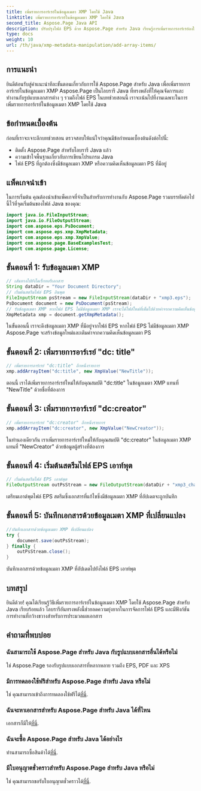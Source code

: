 ```yaml
---
title: เพิ่มรายการอาร์เรย์ในข้อมูลเมตา XMP โดยใช้ Java
linktitle: เพิ่มรายการอาร์เรย์ในข้อมูลเมตา XMP โดยใช้ Java
second_title: Aspose.Page Java API
description: ปรับปรุงไฟล์ EPS ด้วย Aspose.Page สำหรับ Java เรียนรู้การเพิ่มรายการอาร์เรย์ลงในข้อมูลเมตา XMP ได้อย่างง่ายดาย ทำตามคำแนะนำทีละขั้นตอนของเราทันที!
type: docs
weight: 10
url: /th/java/xmp-metadata-manipulation/add-array-items/
---
```

## การแนะนำ
ยินดีต้อนรับสู่คำแนะนำทีละขั้นตอนเกี่ยวกับการใช้ Aspose.Page สำหรับ Java เพื่อเพิ่มรายการอาร์เรย์ในข้อมูลเมตา XMP Aspose.Page เป็นไลบรารี Java ที่ทรงพลังที่ให้คุณจัดการและทำงานกับรูปแบบเอกสารต่าง ๆ รวมถึงไฟล์ EPS ในบทช่วยสอนนี้ เราจะเน้นไปที่งานเฉพาะในการเพิ่มรายการอาร์เรย์ในข้อมูลเมตา XMP โดยใช้ Java
## ข้อกำหนดเบื้องต้น
ก่อนที่เราจะเจาะลึกบทช่วยสอน ตรวจสอบให้แน่ใจว่าคุณมีข้อกำหนดเบื้องต้นดังต่อไปนี้:
- ติดตั้ง Aspose.Page สำหรับไลบรารี Java แล้ว
- ความเข้าใจพื้นฐานเกี่ยวกับการเขียนโปรแกรม Java
- ไฟล์ EPS ที่ถูกต้องซึ่งมีข้อมูลเมตา XMP หรือความคิดเห็นข้อมูลเมตา PS ที่มีอยู่
## แพ็คเกจนำเข้า
ในการเริ่มต้น คุณต้องนำเข้าแพ็คเกจที่จำเป็นสำหรับการทำงานกับ Aspose.Page รวมบรรทัดต่อไปนี้ไว้ที่จุดเริ่มต้นของไฟล์ Java ของคุณ:
```java
import java.io.FileInputStream;
import java.io.FileOutputStream;
import com.aspose.eps.PsDocument;
import com.aspose.eps.xmp.XmpMetadata;
import com.aspose.eps.xmp.XmpValue;
import com.aspose.page.BaseExamplesTest;
import com.aspose.page.License;
```
## ขั้นตอนที่ 1: รับข้อมูลเมตา XMP
```java
// เส้นทางไปยังไดเร็กทอรีเอกสาร
String dataDir = "Your Document Directory";
// เริ่มต้นสตรีมไฟล์ EPS อินพุต
FileInputStream psStream = new FileInputStream(dataDir + "xmp3.eps");
PsDocument document = new PsDocument(psStream);
// รับข้อมูลเมตา XMP หากไฟล์ EPS ไม่มีข้อมูลเมตา XMP เราจะได้ไฟล์ใหม่ที่เต็มไปด้วยค่าจากความคิดเห็นข้อมูลเมตา PS (%%Creator, %%CreateDate, %%Title ฯลฯ)
XmpMetadata xmp = document.getXmpMetadata();
```
ในขั้นตอนนี้ เราจะดึงข้อมูลเมตา XMP ที่มีอยู่จากไฟล์ EPS หากไฟล์ EPS ไม่มีข้อมูลเมตา XMP Aspose.Page จะสร้างข้อมูลใหม่และเติมค่าจากความคิดเห็นข้อมูลเมตา PS
## ขั้นตอนที่ 2: เพิ่มรายการอาร์เรย์ "dc: title"
```java
// เพิ่มรายการอาร์เรย์ "dc:title" อีกหนึ่งรายการ
xmp.addArrayItem("dc:title", new XmpValue("NewTitle"));
```
ตอนนี้ เราได้เพิ่มรายการอาร์เรย์ใหม่ให้กับคุณสมบัติ "dc:title" ในข้อมูลเมตา XMP แทนที่ "NewTitle" ด้วยชื่อที่ต้องการ
## ขั้นตอนที่ 3: เพิ่มรายการอาร์เรย์ "dc:creator"
```java
// เพิ่มรายการอาร์เรย์ "dc:creator" อีกหนึ่งรายการ
xmp.addArrayItem("dc:creator", new XmpValue("NewCreator"));
```
ในทำนองเดียวกัน เราเพิ่มรายการอาร์เรย์ใหม่ให้กับคุณสมบัติ "dc:creator" ในข้อมูลเมตา XMP แทนที่ "NewCreator" ด้วยข้อมูลผู้สร้างที่ต้องการ
## ขั้นตอนที่ 4: เริ่มต้นสตรีมไฟล์ EPS เอาท์พุต
```java
// เริ่มต้นสตรีมไฟล์ EPS เอาต์พุต
FileOutputStream outPsStream = new FileOutputStream(dataDir + "xmp3_changed.eps");
```
เตรียมเอาต์พุตไฟล์ EPS สตรีมซึ่งเอกสารที่แก้ไขซึ่งมีข้อมูลเมตา XMP ที่อัปเดตจะถูกบันทึก
## ขั้นตอนที่ 5: บันทึกเอกสารด้วยข้อมูลเมตา XMP ที่เปลี่ยนแปลง
```java
//บันทึกเอกสารด้วยข้อมูลเมตา XMP ที่เปลี่ยนแปลง
try {			
    document.save(outPsStream);
} finally {
    outPsStream.close();
}
```
บันทึกเอกสารด้วยข้อมูลเมตา XMP ที่อัปเดตไปยังไฟล์ EPS เอาท์พุต
## บทสรุป
ยินดีด้วย! คุณได้เรียนรู้วิธีเพิ่มรายการอาร์เรย์ในข้อมูลเมตา XMP โดยใช้ Aspose.Page สำหรับ Java เรียบร้อยแล้ว ไลบรารีอันทรงพลังนี้ช่วยลดความยุ่งยากในการจัดการไฟล์ EPS และมีฟังก์ชันการทำงานที่กว้างขวางสำหรับการประมวลผลเอกสาร
## คำถามที่พบบ่อย

### ฉันสามารถใช้ Aspose.Page สำหรับ Java กับรูปแบบเอกสารอื่นได้หรือไม่
ใช่ Aspose.Page รองรับรูปแบบเอกสารที่หลากหลาย รวมถึง EPS, PDF และ XPS
### มีการทดลองใช้ฟรีสำหรับ Aspose.Page สำหรับ Java หรือไม่
 ใช่ คุณสามารถเข้าถึงการทดลองใช้ฟรีได้[ที่นี่](https://releases.aspose.com/).
### ฉันจะหาเอกสารสำหรับ Aspose.Page สำหรับ Java ได้ที่ไหน
 เอกสารก็มีให้[ที่นี่](https://reference.aspose.com/page/java/).
### ฉันจะซื้อ Aspose.Page สำหรับ Java ได้อย่างไร
 ท่านสามารถซื้อสินค้าได้[ที่นี่](https://purchase.aspose.com/buy).
### มีใบอนุญาตชั่วคราวสำหรับ Aspose.Page สำหรับ Java หรือไม่
 ใช่ คุณสามารถขอรับใบอนุญาตชั่วคราวได้[ที่นี่](https://purchase.aspose.com/temporary-license/).